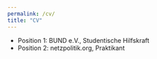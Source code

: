 ```yaml
---
permalink: /cv/
title: "CV"
---
```


- Position 1: BUND e.V., Studentische Hilfskraft
- Position 2: netzpolitik.org, Praktikant
